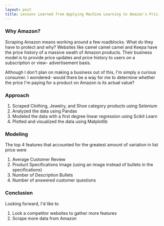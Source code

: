 ```yaml
---
layout: post
title: Lessons Learned from Applying Machine Learning to Amazon's Pricing Structure
---
```


### Why Amazon?

Scraping Amazon means working around a few roadblocks. What do they have to
protect and why? Websites like camel camel camel and Keepa have the price history
of a massive swath of Amazon products. Their business model is to provide price
updates and price history to users on a subscription or view- advertisement
basis.

Although I don't plan on making a business out of this, I'm simply a curious
consumer. I wondered- would there be a way for me to determine whether the price
I'm paying for a product on Amazon is its actual value?

### Approach
1. Scraped Clothing, Jewelry, and Shoe category products using
Selenium
2. Analyzed the data using Pandas
3. Modeled the data with a first degree linear regression using Scikit Learn
4. Plotted and visualized the data using Matplotlib

### Modeling
The top 4 features that accounted for the greatest amount of variation in list
price were
1. Average Customer Review
2. Product Specifications Image (using an image instead of bullets in the
  specifications)
3. Number of Description Bullets
4. Number of answered customer questions

### Conclusion
Looking forward, I'd like to
1. Look a competitor websites to gather more features
2. Scrape more data from Amazon
